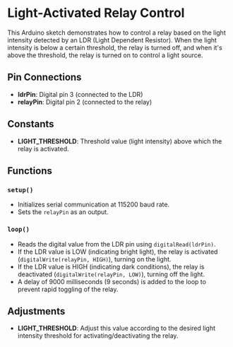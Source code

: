 # Light-Activated Relay Control

This Arduino sketch demonstrates how to control a relay based on the light intensity detected by an LDR (Light Dependent Resistor). When the light intensity is below a certain threshold, the relay is turned off, and when it's above the threshold, the relay is turned on to control a light source.

## Pin Connections

- **ldrPin**: Digital pin 3 (connected to the LDR)
- **relayPin**: Digital pin 2 (connected to the relay)

## Constants

- **LIGHT_THRESHOLD**: Threshold value (light intensity) above which the relay is activated.

## Functions

### `setup()`

- Initializes serial communication at 115200 baud rate.
- Sets the `relayPin` as an output.

### `loop()`

- Reads the digital value from the LDR pin using `digitalRead(ldrPin)`.
- If the LDR value is LOW (indicating bright light), the relay is activated (`digitalWrite(relayPin, HIGH)`), turning on the light.
- If the LDR value is HIGH (indicating dark conditions), the relay is deactivated (`digitalWrite(relayPin, LOW)`), turning off the light.
- A delay of 9000 milliseconds (9 seconds) is added to the loop to prevent rapid toggling of the relay.

## Adjustments

- **LIGHT_THRESHOLD**: Adjust this value according to the desired light intensity threshold for activating/deactivating the relay.
